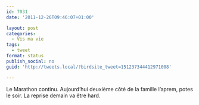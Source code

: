 ```yaml
---
id: 7031
date: '2011-12-26T09:46:07+01:00'

layout: post
categories:
  - Vis ma vie
tags:
  - tweet
format: status
publish_social: no
guid: 'http://tweets.local/?birdsite_tweet=151237344412971008'

---
```


Le Marathon continu. Aujourd’hui deuxième côté de la famille l’aprem, potes le soir. La reprise demain va être hard.